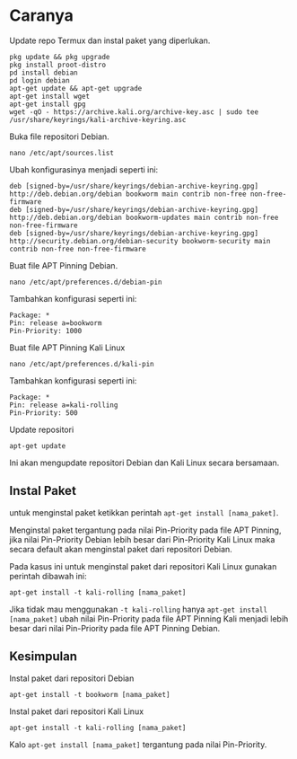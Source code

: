 # Caranya

Update repo Termux dan instal paket yang diperlukan.

```
pkg update && pkg upgrade
pkg install proot-distro
pd install debian
pd login debian
apt-get update && apt-get upgrade
apt-get install wget
apt-get install gpg
wget -qO - https://archive.kali.org/archive-key.asc | sudo tee /usr/share/keyrings/kali-archive-keyring.asc
```

Buka file repositori Debian.

```
nano /etc/apt/sources.list
```

Ubah konfigurasinya menjadi seperti ini:

```
deb [signed-by=/usr/share/keyrings/debian-archive-keyring.gpg] http://deb.debian.org/debian bookworm main contrib non-free non-free-firmware
deb [signed-by=/usr/share/keyrings/debian-archive-keyring.gpg] http://deb.debian.org/debian bookworm-updates main contrib non-free non-free-firmware
deb [signed-by=/usr/share/keyrings/debian-archive-keyring.gpg] http://security.debian.org/debian-security bookworm-security main contrib non-free non-free-firmware
```

Buat file APT Pinning Debian.

```
nano /etc/apt/preferences.d/debian-pin
```

Tambahkan konfigurasi seperti ini:

```
Package: *
Pin: release a=bookworm
Pin-Priority: 1000
```

Buat file APT Pinning Kali Linux 

```
nano /etc/apt/preferences.d/kali-pin
```

Tambahkan konfigurasi seperti ini:

```
Package: *
Pin: release a=kali-rolling
Pin-Priority: 500
```

Update repositori

```
apt-get update
```

Ini akan mengupdate repositori Debian dan Kali Linux secara bersamaan.

## Instal Paket 

untuk menginstal paket ketikkan perintah `apt-get install [nama_paket]`.

Menginstal paket tergantung pada nilai Pin-Priority pada file APT Pinning, jika nilai Pin-Priority Debian lebih besar dari Pin-Priority Kali Linux maka secara default akan menginstal paket dari repositori Debian.

Pada kasus ini untuk menginstal paket dari repositori Kali Linux gunakan perintah dibawah ini:

```
apt-get install -t kali-rolling [nama_paket]
```

Jika tidak mau menggunakan `-t kali-rolling` hanya `apt-get install [nama_paket]` ubah nilai Pin-Priority pada file APT Pinning Kali menjadi lebih besar dari nilai Pin-Priority pada file APT Pinning Debian.

## Kesimpulan 

Instal paket dari repositori Debian

```
apt-get install -t bookworm [nama_paket]
```

Instal paket dari repositori Kali Linux

```
apt-get install -t kali-rolling [nama_paket]
```

Kalo `apt-get install [nama_paket]` tergantung pada nilai Pin-Priority.
